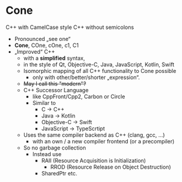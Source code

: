 # Cone
C++ with CamelCase style
C++ without semicolons

- Pronounced „see one“
- **Cone**, COne, cOne, c1, C1
- „Improved“ C++
    - with a **simplified** syntax,
    - in the style of Qt, Objective-C, Java, JavaScript, Kotlin, Swift
    - Isomorphic mapping of all C++ functionality to Cone possible
        - only with other/better/shorter „expression“.
    - ~~May I call this "modern"?~~
    - C++ Successor Language
        - like CppFront/Cpp2, Carbon or Circle
        - Similar to
            - C -> C++
            - Java -> Kotlin
            - Objective-C -> Swift
            - JavaScript -> TypeScrtipt
    - Uses the same compiler backend as C++ (clang, gcc, …)
        - with an own / a new compiler frontend (or a precompiler)
    - So no garbage collection 
        - Instead use
            - RAII (Resource Acquisition is Initialization)
                - RROD (Resource Release on Object Destruction)
            - SharedPtr<T> etc.
